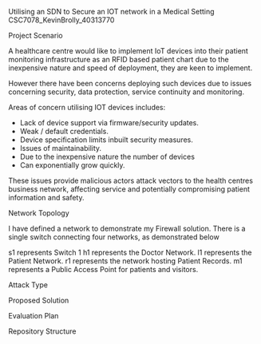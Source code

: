 Utilising an SDN to Secure an IOT network in a Medical Setting 
CSC7078_KevinBrolly_40313770

Project Scenario


A healthcare centre would like to implement IoT devices into their patient 
monitoring infrastructure as an RFID based patient chart due 
to the inexpensive nature and speed of deployment, they are keen to implement. 

However there have been concerns deploying such devices due to issues 
concerning security, data protection, service continuity and monitoring.

Areas of concern utilising IOT devices includes:
- Lack of device support via firmware/security updates. 
- Weak / default credentials. 
- Device specification limits inbuilt security measures. 
- Issues of maintainability. 
- Due to the inexpensive nature the number of devices 
- Can exponentially grow quickly.

These issues provide malicious actors attack vectors to the health 
centres business network, affecting service and potentially 
compromising patient information and safety.

Network Topology

I have defined a network to demonstrate my Firewall solution.
There is a single switch connecting four networks, as demonstrated below


s1 represents Switch 1
h1 represents the Doctor Network.
l1 represents the Patient Network.
r1 represents the network hosting Patient Records.
m1 represents a Public Access Point for patients and visitors.



Attack Type



Proposed Solution



Evaluation Plan



Repository Structure


